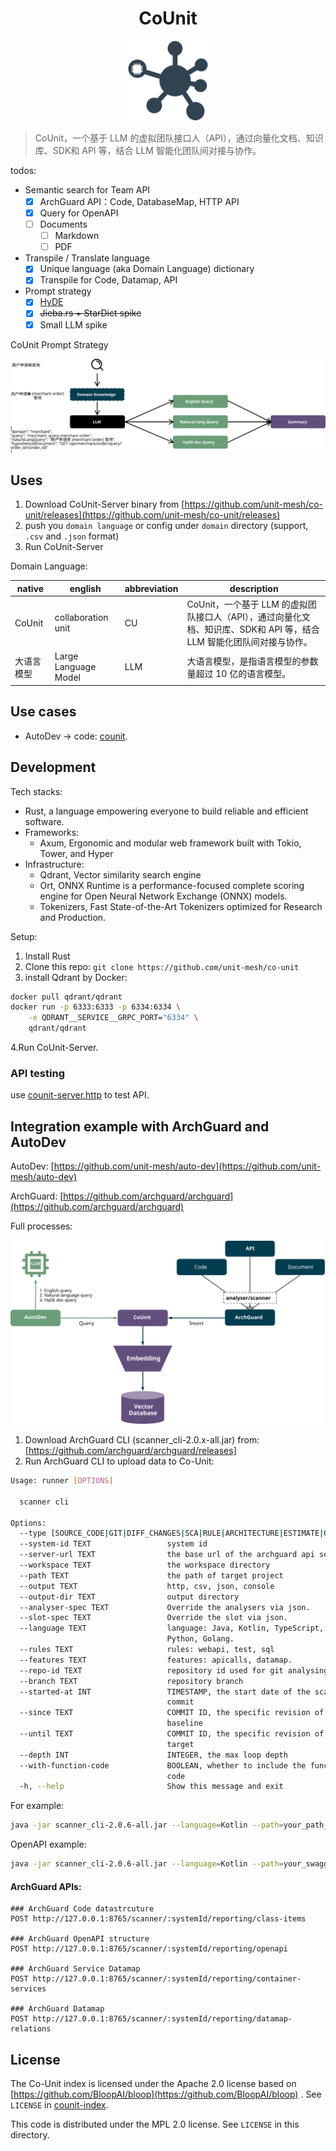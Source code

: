 <h1 align="center">CoUnit</h1>

<p align="center">
  <img src="docs/counit.svg" width="128px" height="128px" />
</p>

> CoUnit，一个基于 LLM 的虚拟团队接口人（API），通过向量化文档、知识库、SDK和 API 等，结合 LLM 智能化团队间对接与协作。

todos:

- Semantic search for Team API
    - [x] ArchGuard API：Code, DatabaseMap, HTTP API
    - [x] Query for OpenAPI
    - [ ] Documents
        - [ ] Markdown
        - [ ] PDF
- Transpile / Translate language
    - [x] Unique language (aka Domain Language) dictionary
    - [x] Transpile for Code, Datamap, API
- Prompt strategy
    - [x] [HyDE](https://github.com/texttron/hyde)
    - [x] ~~Jieba.rs + StarDict spike~~
    - [x] Small LLM spike

CoUnit Prompt Strategy

![](docs/counit-prompt-strategy.svg)

## Uses

1. Download CoUnit-Server binary from [https://github.com/unit-mesh/co-unit/releases](https://github.com/unit-mesh/co-unit/releases)
2. push you `domain language` or config under `domain` directory (support, `.csv` and `.json` format)
3. Run CoUnit-Server

Domain Language:

| native | english              | abbreviation | description                                                              |
|--------|----------------------|--------------|--------------------------------------------------------------------------|
| CoUnit | collaboration unit   | CU           | CoUnit，一个基于 LLM 的虚拟团队接口人（API），通过向量化文档、知识库、SDK和 API 等，结合 LLM 智能化团队间对接与协作。 |
| 大语言模型  | Large Language Model | LLM          | 大语言模型，是指语言模型的参数量超过 10 亿的语言模型。                                            |

## Use cases

- AutoDev -> code: [counit](https://github.com/unit-mesh/auto-dev/tree/master/src/main/kotlin/cc/unitmesh/devti/counit).

## Development

Tech stacks:

- Rust, a language empowering everyone to build reliable and efficient software.
- Frameworks:
    - Axum, Ergonomic and modular web framework built with Tokio, Tower, and Hyper
- Infrastructure:
    - Qdrant, Vector similarity search engine
    - Ort, ONNX Runtime is a performance-focused complete scoring engine for Open Neural Network Exchange (ONNX) models.
    - Tokenizers, Fast State-of-the-Art Tokenizers optimized for Research and Production.

Setup:

1. Install Rust
2. Clone this repo: `git clone https://github.com/unit-mesh/co-unit`
3. install Qdrant by Docker:

```bash
docker pull qdrant/qdrant
docker run -p 6333:6333 -p 6334:6334 \
    -e QDRANT__SERVICE__GRPC_PORT="6334" \
    qdrant/qdrant
```

4.Run CoUnit-Server.

### API testing

use [counit-server.http](counit-server.http) to test API.

## Integration example with ArchGuard and AutoDev

AutoDev: [https://github.com/unit-mesh/auto-dev](https://github.com/unit-mesh/auto-dev)

ArchGuard: [https://github.com/archguard/archguard](https://github.com/archguard/archguard)

Full processes:

![Architecture](docs/architecture.svg)

1. Download ArchGuard CLI (scanner_cli-2.0.x-all.jar) from: [https://github.com/archguard/archguard/releases]
2. Run ArchGuard CLI to upload data to Co-Unit:

```bash
Usage: runner [OPTIONS]

  scanner cli

Options:
  --type [SOURCE_CODE|GIT|DIFF_CHANGES|SCA|RULE|ARCHITECTURE|ESTIMATE|OPENAPI]
  --system-id TEXT                 system id
  --server-url TEXT                the base url of the archguard api server
  --workspace TEXT                 the workspace directory
  --path TEXT                      the path of target project
  --output TEXT                    http, csv, json, console
  --output-dir TEXT                output directory
  --analyser-spec TEXT             Override the analysers via json.
  --slot-spec TEXT                 Override the slot via json.
  --language TEXT                  language: Java, Kotlin, TypeScript, CSharp,
                                   Python, Golang.
  --rules TEXT                     rules: webapi, test, sql
  --features TEXT                  features: apicalls, datamap.
  --repo-id TEXT                   repository id used for git analysing
  --branch TEXT                    repository branch
  --started-at INT                 TIMESTAMP, the start date of the scanned
                                   commit
  --since TEXT                     COMMIT ID, the specific revision of the
                                   baseline
  --until TEXT                     COMMIT ID, the specific revision of the
                                   target
  --depth INT                      INTEGER, the max loop depth
  --with-function-code             BOOLEAN, whether to include the function
                                   code
  -h, --help                       Show this message and exit
```

For example:

```bash
java -jar scanner_cli-2.0.6-all.jar --language=Kotlin --path=your_path_to_code --server-url=http://localhost:8765 --repo-id="archguard" --with-function-code --output=http  --features=apicalls
```

OpenAPI example:

```bash
java -jar scanner_cli-2.0.6-all.jar --language=Kotlin --path=your_swagger_3_file --server-url=http://localhost:8765 --repo-id="payment" --output=http --type=OPENAPI 
```

#### ArchGuard APIs:

```http request
### ArchGuard Code datastrcuture
POST http://127.0.0.1:8765/scanner/:systemId/reporting/class-items

### ArchGuard OpenAPI structure
POST http://127.0.0.1:8765/scanner/:systemId/reporting/openapi

### ArchGuard Service Datamap
POST http://127.0.0.1:8765/scanner/:systemId/reporting/container-services

### ArchGuard Datamap 
POST http://127.0.0.1:8765/scanner/:systemId/reporting/datamap-relations
```

## License

The Co-Unit index is licensed under the Apache 2.0 license based
on [https://github.com/BloopAI/bloop](https://github.com/BloopAI/bloop) . See `LICENSE`
in [counit-index](./counit-index).

This code is distributed under the MPL 2.0 license. See `LICENSE` in this directory.
